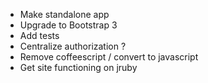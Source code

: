 - Make standalone app
- Upgrade to Bootstrap 3
- Add tests
- Centralize authorization ?
- Remove coffeescript / convert to javascript
- Get site functioning on jruby
